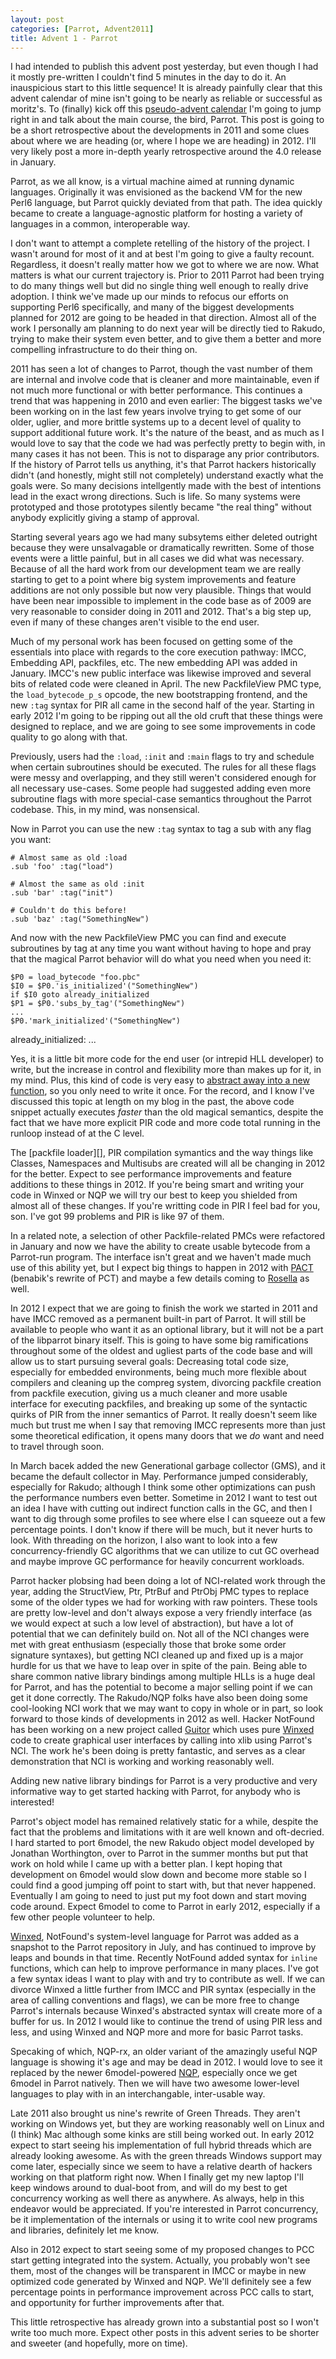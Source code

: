 ```yaml
---
layout: post
categories: [Parrot, Advent2011]
title: Advent 1 - Parrot
---
```


I had intended to publish this advent post yesterday, but even though I had it
mostly pre-written I couldn't find 5 minutes in the day to do it. An
inauspicious start to this little sequence! It is already painfully clear that
this advent calendar of mine isn't going to be nearly as reliable or successful
as moritz's. To (finally) kick off this [pseudo-advent calendar][advent_main]
I'm going to jump right in and talk about the main course, the bird, Parrot.
This post is going to be a short retrospective about the developments in 2011
and some clues about where we are heading (or, where I hope we are heading) in
2012. I'll very likely post a more in-depth yearly retrospective around the
4.0 release in January.

[advent_main]: /2011/12/08/advent_calendar.html

Parrot, as we all know, is a virtual machine aimed at running dynamic
languages. Originally it was envisioned as the backend VM for the new Perl6
language, but Parrot quickly deviated from that path. The idea quickly became
to create a language-agnostic platform for hosting a variety of languages
in a common, interoperable way.

I don't want to attempt a complete retelling of the history of the project. I
wasn't around for most of it and at best I'm going to give a faulty recount.
Regardless, it doesn't really matter how we got to where we are now. What
matters is what our current trajectory is. Prior to 2011 Parrot had been trying
to do many things well but did no single thing well enough to really drive
adoption. I think we've made up our minds to refocus our efforts on supporting
Perl6 specifically, and many of the biggest developments planned for 2012 are
going to be headed in that direction. Almost all of the work I personally am
planning to do next year will be directly tied to Rakudo, trying to make their
system even better, and to give them a better and more compelling infrastructure
to do their thing on.

2011 has seen a lot of changes to Parrot, though the vast number of them are
internal and involve code that is cleaner and more maintainable, even if not
much more functional or with better performance. This continues a trend that
was happening in 2010 and even earlier: The biggest tasks we've been working on
in the last few years involve trying to get some of our older, uglier, and more
brittle systems up to a decent level of quality to support additional future
work. It's the nature of the beast, and as much as I would love to say that the
code we had was perfectly pretty to begin with, in many cases it has not been.
This is not to disparage any prior contributors. If the history of Parrot tells
us anything, it's that Parrot hackers historically didn't (and honestly, might
still not completely) understand exactly what the goals were. So many decisions
intellgently made with the best of intentions lead in the exact wrong
directions. Such is life. So many systems were prototyped and those prototypes
silently became "the real thing" without anybody explicitly giving a stamp of
approval.

Starting several years ago we had many subsytems either deleted outright because
they were unsalvagable or dramatically rewritten. Some of those events were a
little painful, but in all cases we did what was necessary. Because of all the
hard work from our development team we are really starting to get to a point
where big system improvements and feature additions are not only possible but
now very plausible. Things that would have been near impossible to implement in
the code base as of 2009 are very reasonable to consider doing in 2011 and 2012.
That's a big step up, even if many of these changes aren't visible to the end
user.

Much of my personal work has been focused on getting some of the essentials into
place with regards to the core execution pathway: IMCC, Embedding API,
packfiles, etc. The new embedding API was added in January. IMCC's new public
interface was likewise improved and several bits of related code were cleaned in
April. The new PackfileView PMC type, the `load_bytecode_p_s` opcode, the new
bootstrapping frontend, and the new `:tag` syntax for PIR all came in the
second half of the year. Starting in early 2012 I'm going to be ripping out
all the old cruft that these things were designed to replace, and we are going
to see some improvements in code quality to go along with that.

Previously, users had the `:load`, `:init` and `:main` flags to try and schedule
when certain subroutines should be executed. The rules for all these flags were
messy and overlapping, and they still weren't considered enough for all
necessary use-cases. Some people had suggested adding even more subroutine flags
with more special-case semantics throughout the Parrot codebase. This, in my
mind, was nonsensical.

Now in Parrot you can use the new `:tag` syntax to tag a sub with any flag you
want:

    # Almost same as old :load
    .sub 'foo' :tag("load")

    # Almost the same as old :init
    .sub 'bar' :tag("init")

    # Couldn't do this before!
    .sub 'baz' :tag("SomethingNew")

And now with the new PackfileView PMC you can find and execute subroutines by
tag at any time you want without having to hope and pray that the magical Parrot
behavior will do what you need when you need it:

    $P0 = load_bytecode "foo.pbc"
    $I0 = $P0.'is_initialized'("SomethingNew")
    if $I0 goto already_initialized
    $P1 = $P0.'subs_by_tag'("SomethingNew")
    ...
    $P0.'mark_initialized'("SomethingNew")
  already_initialized:
    ...

Yes, it is a little bit more code for the end user (or intrepid HLL developer)
to write, but the increase in control and flexibility more than makes up for it,
in my mind. Plus, this kind of code is very easy to
[abstract away into a new function][init_bytecode], so you only need to write it
once. For the record, and I know I've discussed this topic at length on my blog
in the past, the above code snippet actually executes *faster* than the old
magical semantics, despite the fact that we have more explicit PIR code and more
code total running in the runloop instead of at the C level.

[init_bytecode]: https://github.com/Whiteknight/Rosella/blob/master/src/core/Rosella.winxed#L168

The [packfile loader][], PIR compilation symantics and the way things like
Classes, Namespaces and Multisubs are created will all be changing in 2012
for the better. Expect to see performance improvements and feature
additions to these things in 2012. If you're being smart and writing your code
in Winxed or NQP we will try our best to keep you shielded from almost all of
these changes. If you're writting code in PIR I feel bad for you, son. I've got
99 problems and PIR is like 97 of them.

[packfile_loader]: /2011/08/17/sub-first-steps.html

In a related note, a selection of other Packfile-related PMCs were refactored
in January and now we have the ability to create usable bytecode from a
Parrot-run program. The interface isn't great and we haven't made much use of
this ability yet, but I expect big things to happen in 2012 with [PACT][]
(benabik's rewrite of PCT) and maybe a few details coming to [Rosella][] as well.

[PACT]: http://github.com/parrot/PACT
[Rosella]: http://github.com/Whiteknight/Rosella

In 2012 I expect that we are going to finish the work we started in 2011 and
have IMCC removed as a permanent built-in part of Parrot. It will still be
available to people who want it as an optional library, but it will not be a
part of the libparrot binary itself. This is going to have some big
ramifications throughout some of the oldest and ugliest parts of the code base
and will allow us to start pursuing several goals: Decreasing total code size,
especially for embedded environments, being much more flexible about
compilers and cleaning up the compreg system, divorcing packfile creation from
packfile execution, giving us a much cleaner and more usable interface
for executing packfiles, and breaking up some of the syntactic quirks of PIR
from the inner semantics of Parrot. It really doesn't seem like much but trust
me when I say that removing IMCC represents more than just some theoretical
edification, it opens many doors that we *do* want and need to travel through
soon.

In March bacek added the new Generational garbage collector (GMS), and it
became the default collector in May. Performance jumped considerably,
especially for Rakudo; although I think some other optimizations can push
the performance numbers even better. Sometime in 2012 I want to test out an
idea I have with cutting out indirect function calls in the GC, and then I
want to dig through some profiles to see where else I can squeeze out a few
percentage points. I don't know if there will be much, but it never hurts to
look. With threading on the horizon, I also want to look into a few
concurrency-friendly GC algorithms that we can utilize to cut GC overhead and
maybe improve GC performance for heavily concurrent workloads.

Parrot hacker plobsing had been doing a lot of NCI-related work through the
year, adding the StructView, Ptr, PtrBuf and PtrObj PMC types to replace
some of the older types we had for working with raw pointers. These tools
are pretty low-level and don't always expose a very friendly interface (as we
would expect at such a low level of abstraction), but have a lot of
potential that we can definitely build on. Not all of the NCI changes were
met with great enthusiasm (especially those that broke some order signature
syntaxes), but getting NCI cleaned up and fixed up is a major hurdle for us
that we have to leap over in spite of the pain. Being able to share common
native library bindings among multiple HLLs is a huge deal for Parrot, and
has the potential to become a major selling point if we can get it done
correctly. The Rakudo/NQP folks have also been doing some cool-looking NCI work
that we may want to copy in whole or in part, so look forward to those kinds of
developments in 2012 as well. Hacker NotFound has been working on a new project
called [Guitor][] which uses pure [Winxed][] code to create graphical user
interfaces by calling into xlib using Parrot's NCI. The work he's been doing is
pretty fantastic, and serves as a clear demonstration that NCI is working and
working reasonably well.

[Guitor]: http://github.com/NotFound/Guitor
[Winxed]: http://github.com/NotFound/winxed

Adding new native library bindings for Parrot is a very productive and very
informative way to get started hacking with Parrot, for anybody who is
interested!

Parrot's object model has remained relatively static for a while, despite the
fact that the problems and limitations with it are well known and oft-decried. I
hard started to port 6model, the new Rakudo object model developed by Jonathan
Worthington, over to Parrot in the summer months but put that work on hold while
I came up with a better plan. I kept hoping that development on 6model would
slow down and become more stable so I could find a good jumping off point to
start with, but that never happened. Eventually I am going to need to just
put my foot down and start moving code around. Expect 6model to come to Parrot
in early 2012, especially if a few other people volunteer to help.

[Winxed][], NotFound's system-level language for Parrot was added as a snapshot
to the Parrot repository in July, and has continued to improve by leaps and
bounds in that time. Recently NotFound added syntax for `inline` functions,
which can help to improve performance in many places. I've got a few syntax
ideas I want to play with and try to contribute as well. If we can divorce
Winxed a little further from IMCC and PIR syntax (especially in the area of
calling conventions and flags), we can be more free to change Parrot's
internals because Winxed's abstracted syntax will create more of a buffer for
us. In 2012 I would like to continue the trend of using PIR less and less, and
using Winxed and NQP more and more for basic Parrot tasks.

Specaking of which, NQP-rx, an older variant of the amazingly useful NQP
language is showing it's age and may be dead in 2012. I would love to see it
replaced by the newer 6model-powered [NQP][], especially once we get 6model in
Parrot natively. Then we will have two awesome lower-level languages to play
with in an interchangable, inter-usable way.

[NQP]: http://github.com/perl6/NQP

Late 2011 also brought us nine's rewrite of Green Threads. They aren't working
on Windows yet, but they are working reasonably well on Linux and (I think)
Mac although some kinks are still being worked out. In early 2012 expect to
start seeing his implementation of full hybrid threads which are already
looking awesome. As with the green threads Windows support may come later,
especially since we seem to have a relative dearth of hackers working on that
platform right now. When I finally get my new laptop I'll keep windows around to
dual-boot from, and will do my best to get concurrency working as well there as
anywhere. As always, help in this endeavor would be appreciated. If you're
interested in Parrot concurrency, be it implementation of the internals or
using it to write cool new programs and libraries, definitely let me know.

Also in 2012 expect to start seeing some of my proposed changes to PCC start
getting integrated into the system. Actually, you probably won't see them,
most of the changes will be transparent in IMCC or maybe in new optimized code
generated by Winxed and NQP. We'll definitely see a few percentage points in
performance improvement across PCC calls to start, and opportunity for further
improvements after that.

This little retrospective has already grown into a substantial post so I won't
write too much more. Expect other posts in this advent series to be shorter
and sweeter (and hopefully, more on time).
